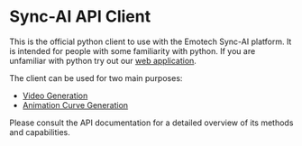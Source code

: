 # Sync-AI API Client

This is the official python client to use with the Emotech Sync-AI platform. It is intended for people with some familiarity with python. If you are unfamiliar with python try out our [web application](https://lipsync-ai.bubbleapps.io/).

The client can be used for two main purposes:

- [Video Generation](VideoGeneration/)
- [Animation Curve Generation](AnimationCurveGeneration/)

Please consult the API documentation for a detailed overview of its methods and capabilities.
